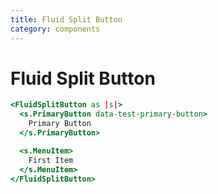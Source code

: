 ```yaml
---
title: Fluid Split Button
category: components
---
```


# Fluid Split Button

```hbs preview-template
<FluidSplitButton as |s|>
  <s.PrimaryButton data-test-primary-button>
    Primary Button
  </s.PrimaryButton>

  <s.MenuItem>
    First Item
  </s.MenuItem>
</FluidSplitButton>
```
